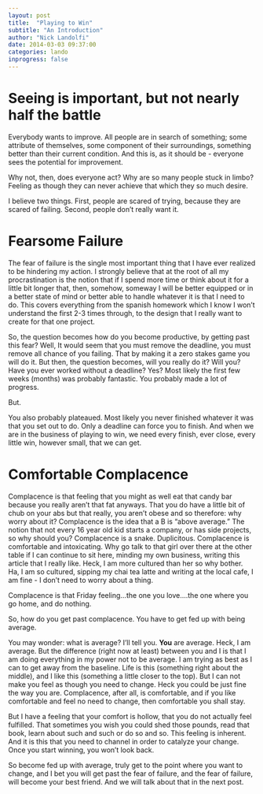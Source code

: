 ```yaml
---
layout: post
title:  "Playing to Win"
subtitle: "An Introduction"
author: "Nick Landolfi"
date: 2014-03-03 09:37:00
categories: lando
inprogress: false
---
```

# Seeing is important, but not nearly half the battle

Everybody wants to improve. All people are in search of something; some attribute of themselves, some component of their surroundings, something better than their current condition. And this is, as it should be - everyone sees the potential for improvement.

Why not, then, does everyone act? Why are so many people stuck in limbo? Feeling as though they can never achieve that which they so much desire.

I believe two things. First, people are scared of trying, because they are scared of failing. Second, people don’t really want it.

# Fearsome Failure
The fear of failure is the single most important thing that I have ever realized to be hindering my action. I strongly believe that at the root of all my procrastination is the notion that if I spend more time or think about it for a little bit longer that, then, somehow, someway I will be better equipped or in a better state of mind or better able to handle whatever it is that I need to do. This covers everything from the spanish homework which I know I won’t understand the first 2-3 times through, to the design that I really want to create for that one project. 

So, the question becomes how do you become productive, by getting past this fear? Well, It would seem that you must remove the deadline, you must remove all chance of you failing. That by making it a zero stakes game you will do it. But then, the question becomes, will you really do it? Will you? Have you ever worked without a deadline? Yes? Most likely the first few weeks (months) was probably fantastic. You probably made a lot of progress.

But.

You also probably plateaued. Most likely you never finished whatever it was that you set out to do. Only a deadline can force you to finish. And when we are in the business of playing to win, we need every finish, ever close, every little win, however small, that we can get.

# Comfortable Complacence
Complacence is that feeling that you might as well eat that candy bar because you really aren’t that fat anyways. That you do have a little bit of chub on your abs but that really, you aren’t obese and so therefore: why worry about it? Complacence is the idea that a B is “above average.” The notion that not every 16 year old kid starts a company, or has side projects, so why should you? Complacence is a snake. Duplicitous. Complacence is comfortable and intoxicating. Why go talk to that girl over there at the other table if I can continue to sit here, minding my own business, writing this article that I really like. Heck, I am more cultured than her so why bother. Ha, I am so cultured, sipping my chai tea latte and writing at the local cafe, I am fine - I don’t need to worry about a thing. 

Complacence is that Friday feeling…the one you love….the one where you go home, and do nothing.

So, how do you get past complacence. You have to get fed up with being average. 

You may wonder: what is average? I’ll tell you. **You** are average. Heck, I am average. But the difference (right now at least) between you and I is that I am doing everything in my power not to be average. I am trying as best as I can to get away from the baseline. Life is this (something right about the middle), and I like this (something a little closer to the top). But I can not make you feel as though you need to change. Heck you could be just fine the way you are. Complacence, after all, is comfortable, and if you like comfortable and feel no need to change, then comfortable you shall stay. 

But I have a feeling that your comfort is hollow, that you do not actually feel fulfilled. That sometimes you wish you could shed those pounds, read that book, learn about such and such or do so and so. This feeling is inherent. And it is this that you need to channel in order to catalyze your change. Once you start winning, you won’t look back.

So become fed up with average, truly get to the point where you want to change, and I bet you will get past the fear of failure, and the fear of failure, will become your best friend. And we will talk about that in the next post.        
